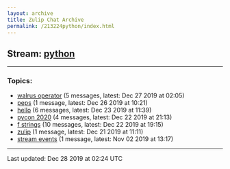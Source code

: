 ```yaml
---
layout: archive
title: Zulip Chat Archive
permalink: /213224python/index.html
---
```


## Stream: [python](http://vishnuks.com/213224python/index.html)
---

### Topics:

* [walrus operator](16779walrusoperator.html) (5 messages, latest: Dec 27 2019 at 02:05)
* [peps](96825peps.html) (1 message, latest: Dec 26 2019 at 10:21)
* [hello](47413hello.html) (6 messages, latest: Dec 23 2019 at 11:39)
* [pycon 2020](34382pycon2020.html) (4 messages, latest: Dec 22 2019 at 21:13)
* [f strings](44113fstrings.html) (10 messages, latest: Dec 22 2019 at 19:15)
* [zulip](12309zulip.html) (1 message, latest: Dec 21 2019 at 11:11)
* [stream events](95106streamevents.html) (1 message, latest: Nov 02 2019 at 13:17)

<hr><p>Last updated: Dec 28 2019 at 02:24 UTC</p>